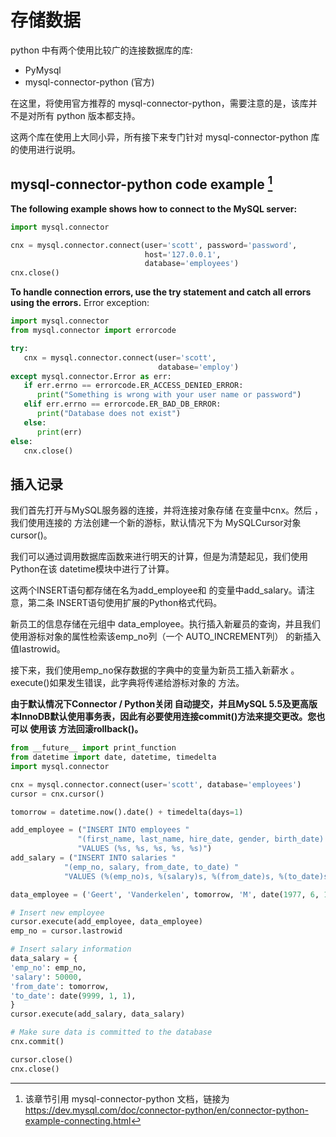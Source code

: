 # 存储数据

python 中有两个使用比较广的连接数据库的库:

- PyMysql
- mysql-connector-python (官方)

在这里，将使用官方推荐的 mysql-connector-python，需要注意的是，该库并不是对所有 python 版本都支持。

这两个库在使用上大同小异，所有接下来专门针对 mysql-connector-python 库的使用进行说明。

## mysql-connector-python code example [^id4]

**The following example shows how to connect to the MySQL server:**

```python
import mysql.connector

cnx = mysql.connector.connect(user='scott', password='password',
                              host='127.0.0.1',
                              database='employees')
cnx.close()
```

**To handle connection errors, use the try statement and catch all errors using the errors.** Error exception:

```python
import mysql.connector
from mysql.connector import errorcode

try:
   cnx = mysql.connector.connect(user='scott',
                                 database='employ')
except mysql.connector.Error as err:
   if err.errno == errorcode.ER_ACCESS_DENIED_ERROR:
      print("Something is wrong with your user name or password")
   elif err.errno == errorcode.ER_BAD_DB_ERROR:
      print("Database does not exist")
   else:
      print(err)
else:
   cnx.close()
```

## 插入记录

我们首先打开与MySQL服务器的连接，并将连接对象存储 在变量中cnx。然后 ，我们使用连接的 方法创建一个新的游标，默认情况下为 MySQLCursor对象 cursor()。

我们可以通过调用数据库函数来进行明天的计算，但是为清楚起见，我们使用Python在该 datetime模块中进行了计算。

这两个INSERT语句都存储在名为add_employee和 的变量中add_salary。请注意，第二条 INSERT语句使用扩展的Python格式代码。

新员工的信息存储在元组中 data_employee。执行插入新雇员的查询，并且我们使用游标对象的属性检索该emp_no列（一个 AUTO_INCREMENT列） 的新插入值lastrowid。

接下来，我们使用emp_no保存数据的字典中的变量为新员工插入新薪水 。execute()如果发生错误，此字典将传递给游标对象的 方法。

**由于默认情况下Connector / Python关闭 自动提交，并且MySQL 5.5及更高版本InnoDB默认使用事务表，因此有必要使用连接commit()方法来提交更改。您也可以 使用该 方法回滚rollback()。**

```python
from __future__ import print_function
from datetime import date, datetime, timedelta
import mysql.connector

cnx = mysql.connector.connect(user='scott', database='employees')
cursor = cnx.cursor()

tomorrow = datetime.now().date() + timedelta(days=1)

add_employee = ("INSERT INTO employees "
               "(first_name, last_name, hire_date, gender, birth_date) "
               "VALUES (%s, %s, %s, %s, %s)")
add_salary = ("INSERT INTO salaries "
            "(emp_no, salary, from_date, to_date) "
            "VALUES (%(emp_no)s, %(salary)s, %(from_date)s, %(to_date)s)")

data_employee = ('Geert', 'Vanderkelen', tomorrow, 'M', date(1977, 6, 14))

# Insert new employee
cursor.execute(add_employee, data_employee)
emp_no = cursor.lastrowid

# Insert salary information
data_salary = {
'emp_no': emp_no,
'salary': 50000,
'from_date': tomorrow,
'to_date': date(9999, 1, 1),
}
cursor.execute(add_salary, data_salary)

# Make sure data is committed to the database
cnx.commit()

cursor.close()
cnx.close()
```
 
[^id4]: 该章节引用 mysql-connector-python 文档，链接为 <https://dev.mysql.com/doc/connector-python/en/connector-python-example-connecting.html>
